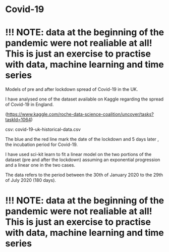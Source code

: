 # Covid-19
# !!! NOTE: data at the beginning of the pandemic were not realiable at all! This is just an exercise to practise with data, machine learning and time series

Models of pre and after lockdown spread of Covid-19 in the UK.

I have analysed one of the dataset available on Kaggle regarding the spread of Covid-19 in England.



(https://www.kaggle.com/roche-data-science-coalition/uncover/tasks?taskId=1064)

 

csv:   covid-19-uk-historical-data.csv



The blue and the red line mark the date of the lockdown and 5 days later , the incubation period for Covid-19.



I have used sci-kit learn to fit a linear model on the two portions of the dataset (pre and after the lockdown) assuming an exponential progression and a linear one in the two cases. 

The data refers to the period between the 30th of January 2020 to the 29th of July 2020 (180 days).


# !!! NOTE: data at the beginning of the pandemic were not realiable at all! This is just an exercise to practise with data, machine learning and time series
